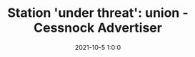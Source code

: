 ---
"title": "Station 'under threat': union - Cessnock Advertiser"
"date": "2021-10-5 1:0:0"
"feed_name": "GOOGLENEWSINDUSTRIAL"
"feed_website": "https://news.google.com/search?q=industrial%2Bincident&hl=en-US&gl=US&ceid=US:en"
"feed_rss": "https://news.google.com/rss/search?q=industrial%2Bincident&hl=en-US&gl=US&ceid=US:en"
"link": "https://www.cessnockadvertiser.com.au/story/7452730/station-under-threat-union/"
"source": "{'href': 'https://www.cessnockadvertiser.com.au', 'title': 'Cessnock Advertiser'}"
"file": "_posts/2021-1-1-7c18cddc6a66723fb09afdeac5264e1fbd5b7a05.md"
"accident": "0"
"drilling": "0"
"dead": "0"
"injured": "0"
"arrested": "0"
"place": "unknown place"
"where": "unknown site"
"causes": "unknown"
"place_uri": "unknown place"
---